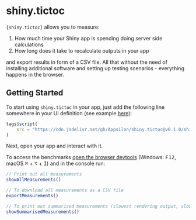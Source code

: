 # shiny.tictoc

`{shiny.tictoc}` allows you to measure:

1. How much time your Shiny app is spending doing server side calculations
2. How long does it take to recalculate outputs in your app

and export results in form of a CSV file. All that without the need of installing additional software and setting up testing scenarios - everything happens in the browser.

## Getting Started

To start using `shiny.tictoc` in your app, just add the following line somewhere in your UI definition (see example  [here](./examples/app.R)):

```r
tags$script(
    src = "https://cdn.jsdelivr.net/gh/Appsilon/shiny.tictoc@v0.1.0/shiny-tic-toc.min.js"
)
```

Next, open your app and interact with it. 

To access the benchmarks [open the browser devtools](https://developer.mozilla.org/en-US/docs/Learn/Common_questions/Tools_and_setup/What_are_browser_developer_tools) (Windows: <kbd>F12</kbd>, macOS <kbd>⌘</kbd> + <kbd>⌥</kbd> + <kbd>I</kbd>) and in the console run:

```js
// Print out all measurements
showAllMeasurements()

// To download all measurements as a CSV file
exportMeasurements()

// To print out summarised measurements (slowest rendering output, slowest server computation)
showSummarisedMeasurements()
```